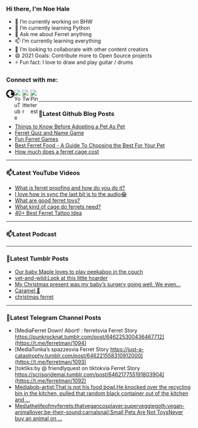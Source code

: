 ### Hi there, I'm Noe Hale

- 🔭 I’m currently working on BHW
- 🌱 I’m currently learning Python
- 💬 Ask me about Ferret anything
- 📫 I’m currently learning everything
- 🔭 I’m looking to collaborate with other content creators
- 😄 2021 Goals: Contribute more to Open Source projects
- ⚡ Fun fact: I love to draw and play guitar / drums

### Connect with me:

[<img align="left" alt="ferretvoice.com" width="22px" src="https://raw.githubusercontent.com/iconic/open-iconic/master/svg/globe.svg" />](https://ferretvoice.com)
[<img align="left" alt="YouTube" width="22px" src="https://cdn.jsdelivr.net/npm/simple-icons@v3/icons/youtube.svg" />](https://www.youtube.com/channel/UCk665XTfaMLVwFVWUmgnDiw)
[<img align="left" alt="Twitter" width="22px" src="https://cdn.jsdelivr.net/npm/simple-icons@v3/icons/twitter.svg" />](https://twitter.com/voiceferret)
[<img align="left" alt="Pinterest" width="22px" src="https://cdn.jsdelivr.net/npm/simple-icons@v3/icons/pinterest.svg" />](https://www.pinterest.com/voiceferret/)

<br />

---
### 🔭Latest Github Blog Posts
<!-- GITHUB:START -->
- [Things to Know Before Adopting a Pet As Pet](http://noehale.github.io/things-to-know-before-adopting-a-pet-as-pet/)
- [Ferret Quiz and Name Game](http://noehale.github.io/ferret-quiz/)
- [Fun Ferret Games](http://noehale.github.io/fun-ferret-games/)
- [Best Ferret Food - A Guide To Choosing the Best For Your Pet](http://noehale.github.io/best-ferret-food/)
- [How much does a ferret cage cost](http://noehale.github.io/how-much-does-a-ferret-cage-cost/)
<!-- GITHUB:END -->
---
### 📫Latest YouTube Videos

<!-- YOUTUBE:START -->
- [What is ferret proofing and how do you do it?](https://www.youtube.com/watch?v=81Syh_DJBQQ)
- [I love how in sync the last bit is to the audio😂](https://www.youtube.com/watch?v=WHBeGHwSlGY)
- [What are good ferret toys?](https://www.youtube.com/watch?v=tPxRilBzc0s)
- [What kind of cage do ferrets need?](https://www.youtube.com/watch?v=xzz6hC3sR5A)
- [40+ Best Ferret Tattoo Idea](https://www.youtube.com/watch?v=KIKqduR6Xcs)
<!-- YOUTUBE:END -->

---
### 📫Latest Podcast

<!-- PODCAST:START -->
<!-- PODCAST:END -->
---
### 📝Latest Tumblr Posts

<!-- TUMBLR:START -->
- [Our baby Maple loves to play peekaboo in the couch](https://come-forth-into-the-light.tumblr.com/post/646213968522772480)
- [vet-and-wild:Look at this little hoarder](https://come-forth-into-the-light.tumblr.com/post/646191385765199872)
- [My Christmas present was my baby’s surgery going well. We even...](https://come-forth-into-the-light.tumblr.com/post/646168643106947072)
- [Caramel 💚](https://come-forth-into-the-light.tumblr.com/post/646123431627227136)
- [christmas ferret](https://come-forth-into-the-light.tumblr.com/post/646100725974319105)
<!-- TUMBLR:END -->
---
### 📝Latest Telegram Channel Posts

<!-- TELEGRAM:START -->
- [MediaFerret Down! Abort! : ferretsvia Ferret Story https://punkrocknat.tumblr.com/post/646225300436467712](https://t.me/ferretman/1094)
- [MediaTonka’s spazzesvia Ferret Story https://just-a-catastrophy.tumblr.com/post/646221558310912000](https://t.me/ferretman/1093)
- [toktiks:by @ friendlyquest on tiktokvia Ferret Story https://scrisoridemai.tumblr.com/post/646217755191803904](https://t.me/ferretman/1092)
- [Mediabob-artist:That is not his food bowl.He knocked over the recycling bin in the kitchen, pulled that random black container out of the kitchen and ...](https://t.me/ferretman/1091)
- [Mediathelifeofmyferrets:thatvegancosplayer:superveggiegoth:vegan-animallover:be-their-sound:carnalsnail:Small Pets Are Not ToysNever buy an animal on ...](https://t.me/ferretman/1090)
<!-- TELEGRAM:END -->
